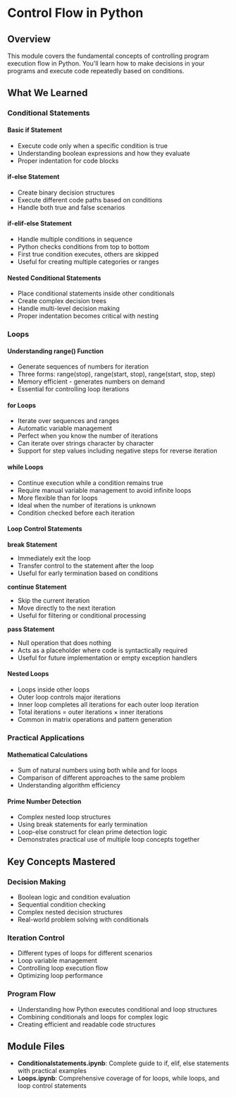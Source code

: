 # Control Flow in Python

## Overview

This module covers the fundamental concepts of controlling program execution flow in Python. You'll learn how to make decisions in your programs and execute code repeatedly based on conditions.

## What We Learned

### Conditional Statements

#### Basic if Statement
- Execute code only when a specific condition is true
- Understanding boolean expressions and how they evaluate
- Proper indentation for code blocks

#### if-else Statement
- Create binary decision structures
- Execute different code paths based on conditions
- Handle both true and false scenarios

#### if-elif-else Statement
- Handle multiple conditions in sequence
- Python checks conditions from top to bottom
- First true condition executes, others are skipped
- Useful for creating multiple categories or ranges

#### Nested Conditional Statements
- Place conditional statements inside other conditionals
- Create complex decision trees
- Handle multi-level decision making
- Proper indentation becomes critical with nesting

### Loops

#### Understanding range() Function
- Generate sequences of numbers for iteration
- Three forms: range(stop), range(start, stop), range(start, stop, step)
- Memory efficient - generates numbers on demand
- Essential for controlling loop iterations

#### for Loops
- Iterate over sequences and ranges
- Automatic variable management
- Perfect when you know the number of iterations
- Can iterate over strings character by character
- Support for step values including negative steps for reverse iteration

#### while Loops
- Continue execution while a condition remains true
- Require manual variable management to avoid infinite loops
- More flexible than for loops
- Ideal when the number of iterations is unknown
- Condition checked before each iteration

#### Loop Control Statements

**break Statement**
- Immediately exit the loop
- Transfer control to the statement after the loop
- Useful for early termination based on conditions

**continue Statement**
- Skip the current iteration
- Move directly to the next iteration
- Useful for filtering or conditional processing

**pass Statement**
- Null operation that does nothing
- Acts as a placeholder where code is syntactically required
- Useful for future implementation or empty exception handlers

#### Nested Loops
- Loops inside other loops
- Outer loop controls major iterations
- Inner loop completes all iterations for each outer loop iteration
- Total iterations = outer iterations × inner iterations
- Common in matrix operations and pattern generation

### Practical Applications

#### Mathematical Calculations
- Sum of natural numbers using both while and for loops
- Comparison of different approaches to the same problem
- Understanding algorithm efficiency

#### Prime Number Detection
- Complex nested loop structures
- Using break statements for early termination
- Loop-else construct for clean prime detection logic
- Demonstrates practical use of multiple loop concepts together

## Key Concepts Mastered

### Decision Making
- Boolean logic and condition evaluation
- Sequential condition checking
- Complex nested decision structures
- Real-world problem solving with conditionals

### Iteration Control
- Different types of loops for different scenarios
- Loop variable management
- Controlling loop execution flow
- Optimizing loop performance

### Program Flow
- Understanding how Python executes conditional and loop structures
- Combining conditionals and loops for complex logic
- Creating efficient and readable code structures

## Module Files

- **Conditionalstatements.ipynb**: Complete guide to if, elif, else statements with practical examples
- **Loops.ipynb**: Comprehensive coverage of for loops, while loops, and loop control statements

